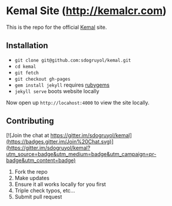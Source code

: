 # Kemal Site (http://kemalcr.com)

This is the repo for the official [Kemal](http://kemalcr.com) site.

## Installation

* `git clone git@github.com:sdogruyol/kemal.git`
* `cd kemal`
* `git fetch`
* `git checkout gh-pages`
* `gem install jekyll` requires [rubygems](http://rubygems.org)
* `jekyll serve` boots website locally

Now open up `http://locahost:4000` to view the site locally.

## Contributing

[![Join the chat at https://gitter.im/sdogruyol/kemal](https://badges.gitter.im/Join%20Chat.svg)](https://gitter.im/sdogruyol/kemal?utm_source=badge&utm_medium=badge&utm_campaign=pr-badge&utm_content=badge)

1. Fork the repo
2. Make updates
3. Ensure it all works locally for you first
4. Triple check typos, etc...
5. Submit pull request
